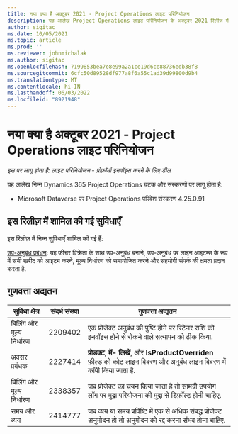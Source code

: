 ```yaml
---
title: नया क्या है अक्टूबर 2021 - Project Operations लाइट परिनियोजन
description: यह आलेख Project Operations लाइट परिनियोजन के अक्टूबर 2021 रिलीज़ में उपलब्ध गुणवत्ता अपडेट के बारे में जानकारी प्रदान करता है.
author: sigitac
ms.date: 10/05/2021
ms.topic: article
ms.prod: ''
ms.reviewer: johnmichalak
ms.author: sigitac
ms.openlocfilehash: 7199853bea7e8e99a2a1ce19d6ce88736edb38f8
ms.sourcegitcommit: 6cfc50d89528df977a8f6a55c1ad39d99800d9b4
ms.translationtype: MT
ms.contentlocale: hi-IN
ms.lasthandoff: 06/03/2022
ms.locfileid: "8921948"
---
```

# <a name="whats-new-october-2021---project-operations-lite-deployment"></a>नया क्या है अक्टूबर 2021 - Project Operations लाइट परिनियोजन

_इस पर लागू होता है: लाइट परिनियोजन - प्रोफ़ॉर्मा इनवॉइस करने के लिए डील_

यह आलेख निम्न Dynamics 365 Project Operations घटक और संस्करणों पर लागू होता है:

  - Microsoft Dataverse पर Project Operations परिवेश संस्करण 4.25.0.91


## <a name="features-included-in-this-release"></a>इस रिलीज़ में शामिल की गई सुविधाएँ

इस रिलीज़ में निम्न सुविधाएँ शामिल की गई हैं:

[उप-अनुबंध प्रबंधन](../subcontracting/managing-subcontracts-overview.md): यह फीचर विक्रेता के साथ उप-अनुबंध बनाने, उप-अनुबंध पर लाइन आइटम्स के रूप में सभी खरीद को आइटम करने, मूल्य निर्धारण को समायोजित करने और सहयोगी संपर्क की क्षमता प्रदान करता है.


## <a name="quality-updates"></a>गुणवत्ता अद्यतन

| **सुविधा क्षेत्र** | **संदर्भ संख्या** | **गुणवत्ता अद्यतन** |
| --- | --- | --- |
| बिलिंग और मूल्य निर्धारण | 2209402 | एक प्रोजेक्ट अनुबंध की पुष्टि होने पर रिटेनर राशि को इनवॉइस होने से रोकने वाले सत्यापन को ठीक किया. |
| अवसर प्रबंधक | 2227414 | **प्रोडक्ट**, **में- लिखें**, और **IsProductOverriden** फ़ील्ड को कोट लाइन विवरण और अनुबंध लाइन विवरण में कॉपी किया जाता है. |
| बिलिंग और मूल्य निर्धारण | 2338357 | जब प्रोजेक्ट का चयन किया जाता है तो सामग्री उपयोग लॉग पर मुद्रा परियोजना की मुद्रा से डिफ़ॉल्ट होनी चाहिए. |
| समय और व्यय | 2414777 | जब व्यय या समय प्रविष्टि में एक से अधिक संबद्ध प्रोजेक्ट अनुमोदन हो तो अनुमोदन को रद्द करना संभव होना चाहिए. |
